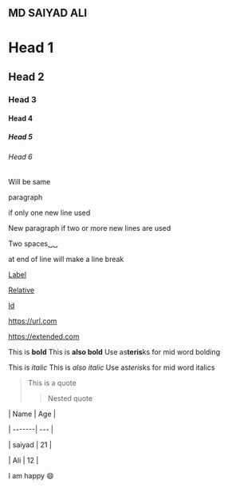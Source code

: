 ## MD SAIYAD ALI

# Head 1

## Head 2

### Head 3

#### Head 4

##### Head 5

###### Head 6

Will be same

paragraph

if only one new line used


New paragraph if two or 
more new lines are used

Two spaces␣␣

at end of line will make 
a line break

[Label](https://url.com)

[Relative](/other-page)

[Id](#my-id)

<https://url.com>

https://extended.com

This is **bold**
This is __also bold__
Use as**teris**ks for mid 
word bolding

This is *italic*
This is _also italic_
Use as*teris*ks for mid 
word italics


> This is a quote
>
>> Nested quote

| Name | Age |

| -------| --- |

| saiyad | 21  |

|   Ali  | 12  |

I am happy :smile: 
